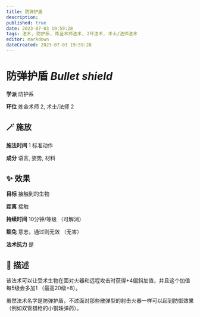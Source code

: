 ```yaml
---
title: 防弹护盾
description: 
published: true
date: 2023-07-03 19:59:28
tags: 法术, 防护系, 炼金术师法术, 2环法术, 术士/法师法术
editor: markdown
dateCreated: 2023-07-03 19:59:28
---
```


# **防弹护盾** *Bullet shield*

**学派** 防护系 

**环位** 炼金术师 2, 术士/法师 2

## 🪄 施放

**施法时间** 1 标准动作

**成分** 语言, 姿势, 材料

## ✨ 效果 

**目标** 接触到的生物 

**距离** 接触  

**持续时间** 10分钟/等级 （可解消） 

**豁免** 意志，通过则无效 （无害）

**法术抗力** 是

## 📖 描述

该法术可以让受术生物在面对火器和远程攻击时获得+4偏斜加值，并且这个加值每5级会多加1 （最高20级+8）。

虽然法术名字是防弹护盾，不过面对那些散弹型的射击火器一样可以起到防御效果 （例如双管猎枪的小钢珠弹药）。
    